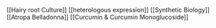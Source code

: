 [[Hairy root Culture]]
[[heterologous expression]]
[[Synthetic Biology]]
[[Atropa Belladonna]]
[[Curcumin & Curcumin Monoglucoside]]
